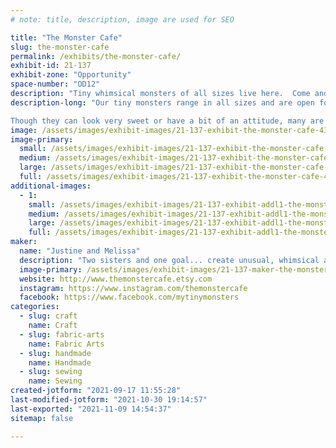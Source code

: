 ```yaml
---
# note: title, description, image are used for SEO

title: "The Monster Cafe"
slug: the-monster-cafe
permalink: /exhibits/the-monster-cafe/
exhibit-id: 21-137
exhibit-zone: "Opportunity"
space-number: "OD12"
description: "Tiny whimsical monsters of all sizes live here.  Come and visit us."
description-long: "Our tiny monsters range in all sizes and are open for adoption.  From the tiny Tiggywillows to the bigger Bogglets, we have gathered a wide assortment of colorful friends whose deepest wish is to meet you.  

Though they can look very sweet or have a bit of an attitude, many are shy and fragile and do not like rough play.  "
image: /assets/images/exhibit-images/21-137-exhibit-the-monster-cafe-43-47466680-2193903713973940-675319509204074496-n-4356-large.jpg
image-primary: 
  small: /assets/images/exhibit-images/21-137-exhibit-the-monster-cafe-43-47466680-2193903713973940-675319509204074496-n-4356-small.jpg
  medium: /assets/images/exhibit-images/21-137-exhibit-the-monster-cafe-43-47466680-2193903713973940-675319509204074496-n-4356-medium.jpg
  large: /assets/images/exhibit-images/21-137-exhibit-the-monster-cafe-43-47466680-2193903713973940-675319509204074496-n-4356-large.jpg
  full: /assets/images/exhibit-images/21-137-exhibit-the-monster-cafe-43-47466680-2193903713973940-675319509204074496-n-4356-full.jpg
additional-images: 
  - 1:
    small: /assets/images/exhibit-images/21-137-exhibit-addl1-the-monster-cafe-oddlings-small.jpeg
    medium: /assets/images/exhibit-images/21-137-exhibit-addl1-the-monster-cafe-oddlings-medium.jpeg
    large: /assets/images/exhibit-images/21-137-exhibit-addl1-the-monster-cafe-oddlings-large.jpeg
    full: /assets/images/exhibit-images/21-137-exhibit-addl1-the-monster-cafe-oddlings-full.jpeg
maker: 
  name: "Justine and Melissa"
  description: "Two sisters and one goal... create unusual, whimsical and fantastic monsters.  With this in mind and encouraged from family and friends The Monster Cafe was born on Etsy in 2009.  Since then we have attended conventions of all types through Central Florida and Atlanta, Georgia. Our work has been featured in a gallery or two and we have joined a wonderful family of artisans, crafters and hobbyists."
  image-primary: /assets/images/exhibit-images/21-137-maker-the-monster-cafe-47466680-2193903713973940-675319509204074496-n-medium.jpg
  website: http://www.themonstercafe.etsy.com
  instagram: https://www.instagram.com/themonstercafe
  facebook: https://www.facebook.com/mytinymonsters
categories: 
  - slug: craft
    name: Craft
  - slug: fabric-arts
    name: Fabric Arts
  - slug: handmade
    name: Handmade
  - slug: sewing
    name: Sewing
created-jotform: "2021-09-17 11:55:28"
last-modified-jotform: "2021-10-30 19:14:57"
last-exported: "2021-11-09 14:54:37"
sitemap: false

---
```

